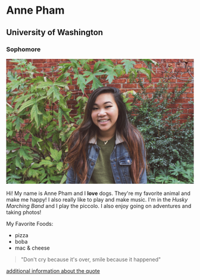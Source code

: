 # Anne Pham
## University of Washington
### Sophomore

![photo of anne pham](imgs/annepham.jpg "anne pham")

Hi! My name is Anne Pham and I **love** dogs. They're my favorite animal and make me happy! I also really like to play and make music. I'm in the _Husky Marching Band_ and I play the piccolo. I also enjoy going on adventures and taking photos!


My Favorite Foods:
- pizza
- boba
- mac & cheese

> "Don't cry because it's over, smile because it happened"

[additional information about the quote](https://quoteinvestigator.com/2016/07/25/smile/)
